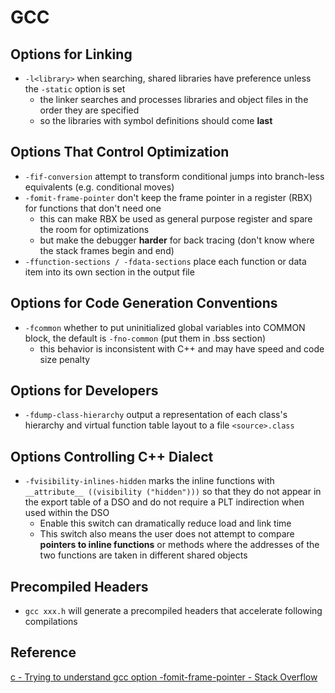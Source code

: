 # GCC

## Options for Linking
* `-l<library>` when searching, shared libraries have preference unless the `-static` option is set
    - the linker searches and processes libraries and object files in the order they are specified
    - so the libraries with symbol definitions should come **last**

## Options That Control Optimization
* `-fif-conversion` attempt to transform conditional jumps into branch-less equivalents (e.g. conditional moves)
* `-fomit-frame-pointer` don't keep the frame pointer in a register (RBX) for functions that don't need one
    - this can make RBX be used as general purpose register and spare the room for optimizations
    - but make the debugger **harder** for back tracing (don't know where the stack frames begin and end)
* `-ffunction-sections / -fdata-sections` place each function or data item into its own section in the output file

## Options for Code Generation Conventions
* `-fcommon` whether to put uninitialized global variables into COMMON block, the default is `-fno-common` (put them in .bss section)
    - this behavior is inconsistent with C++ and may have speed and code size penalty

## Options for Developers
* `-fdump-class-hierarchy` output a representation of each class's hierarchy and virtual function table layout to a file `<source>.class`

## Options Controlling C++ Dialect
* `-fvisibility-inlines-hidden` marks the inline functions with `__attribute__ ((visibility ("hidden")))` so that they do not appear in the export table of a DSO and do not require a PLT indirection when used within the DSO
    - Enable this switch can dramatically reduce load and link time
    - This switch also means the user does not attempt to compare **pointers to inline functions** or methods where the addresses of the two functions are taken in different shared objects

## Precompiled Headers
* `gcc xxx.h` will generate a precompiled headers that accelerate following compilations

## Reference
[c - Trying to understand gcc option -fomit-frame-pointer - Stack Overflow](https://stackoverflow.com/questions/14666665/trying-to-understand-gcc-option-fomit-frame-pointer)
